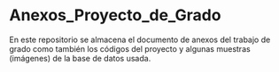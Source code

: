 # Anexos_Proyecto_de_Grado
En este repositorio se almacena el documento de anexos del trabajo de grado como también los códigos del proyecto y algunas muestras (imágenes) de la base de datos usada.
